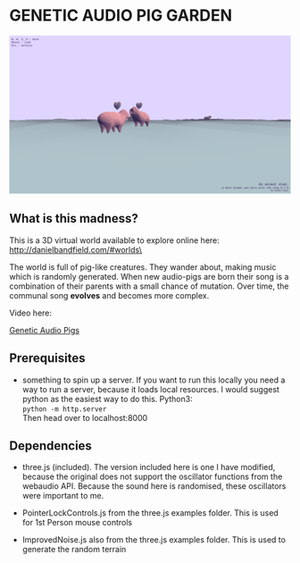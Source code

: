 # GENETIC AUDIO PIG GARDEN

![Audio Pigs in Love](/screenshots/1.png?raw=true "Audio Pigs in Love")

## What is this madness?

This is a 3D virtual world available to explore online here:\
http://danielbandfield.com/#worlds\

The world is full of pig-like creatures. They wander about, making music which is randomly
generated. When new audio-pigs are born their song is a combination of their parents 
with a small chance of mutation. Over time, the communal song **evolves** and becomes more
complex.

Video here:
<p><a href="https://vimeo.com/260160536">Genetic Audio Pigs</a></p>

## Prerequisites

- something to spin up a server. If you want to run this locally you need a way to run a server, 
because it loads local resources. I would suggest python as the easiest way to do this.
Python3:\
`python -m http.server`\
Then head over to localhost:8000

## Dependencies

- three.js (included). The version included here is one I have modified, because the original does not
support the oscillator functions from the webaudio API. Because the sound here is randomised,
these oscillators were important to me.

- PointerLockControls.js from the three.js examples folder. This is used for 1st Person mouse controls

- ImprovedNoise.js also from the three.js examples folder. This is used to generate the random terrain





